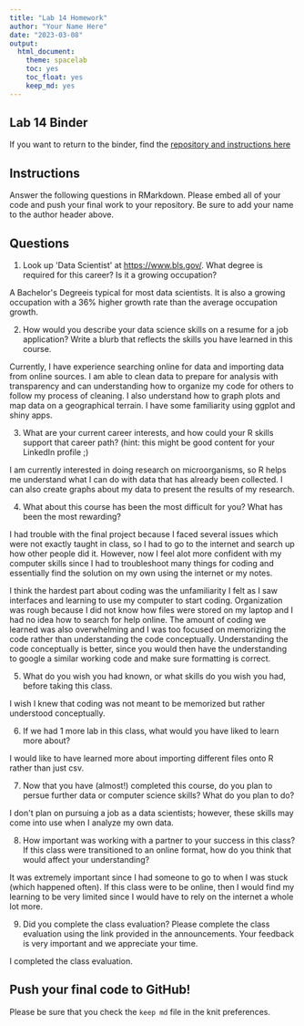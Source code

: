 ```yaml
---
title: "Lab 14 Homework"
author: "Your Name Here"
date: "2023-03-08"
output:
  html_document: 
    theme: spacelab
    toc: yes
    toc_float: yes
    keep_md: yes
---
```


## Lab 14 Binder
If you want to return to the binder, find the [repository and instructions here](https://github.com/hehouts/lab14_binder)

## Instructions
Answer the following questions in RMarkdown. Please embed all of your code and push your final work to your repository. Be sure to add your name to the author header above.



## Questions

1. Look up 'Data Scientist' at https://www.bls.gov/. What degree is required for this career? Is it a growing occupation?  


A Bachelor's Degreeis typical for most data scientists. It is also a growing occupation with a 36% higher growth rate than the average occupation growth.


2. How would you describe your data science skills on a resume for a job application? Write a blurb that reflects the skills you have learned in this course. 


Currently, I have experience searching online for data and importing data from online sources. I am able to clean data to prepare for analysis with transparency and can  understanding how to organize my code for others to follow my process of cleaning. I also understand how to graph plots and map data on a geographical terrain. I have some familiarity using ggplot and shiny apps.


3. What are your current career interests, and how could your R skills support that career path? (hint: this might be good content for your LinkedIn profile ;)


I am currently interested in doing research on microorganisms, so R helps me understand what I can do with data that has already been collected. I can also create graphs about my data to present the results of my research. 


4. What about this course has been the most difficult for you? What has been the most rewarding?


I had trouble with the final project because I faced several issues which were not exactly taught in class, so I had to go to the internet and search up how other people did it. However, now I feel alot more confident with my computer skills since I had to troubleshoot many things for coding and essentially find the solution on my own using the internet or my notes.


I think the hardest part about coding was the unfamiliarity I felt as I saw interfaces and learning to use my computer to start coding. Organization was rough because I did not know how files were stored on my laptop and I had no idea how to search for help online. The amount of coding we learned was also overwhelming and I was too focused on memorizing the code rather than understanding the code conceptually. Understanding the code conceptually is better, since you would then  have the understanding to google a similar working code and make sure formatting is correct.



5. What do you wish you had known, or what skills do you wish you had, before taking this class.


I wish I knew that coding was not meant to be memorized but rather understood conceptually.


6. If we had 1 more lab in this class, what would you have liked to learn more about?


I would like to have learned more about importing different files onto R rather than just csv.


7. Now that you have (almost!) completed this course, do you plan to persue further data or computer science skills? What do you plan to do?


I don't plan on pursuing a job as a data scientists; however, these skills may come into use when I analyze my own data.


8. How important was working with a partner to your success in this class? If this class were transitioned to an online format, how do you think that would affect your understanding?


It was extremely important since I had someone to go to when I was stuck (which happened often). If this class were to be online, then I would find my learning to be very limited since I would have to rely on the internet a whole lot more.


9. Did you complete the class evaluation? Please complete the class evaluation using the link provided in the announcements. Your feedback is very important and we appreciate your time.

I completed the class evaluation.



## Push your final code to GitHub!
Please be sure that you check the `keep md` file in the knit preferences. 
